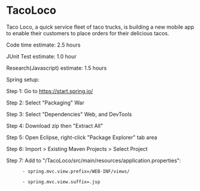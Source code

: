 # TacoLoco
Taco Loco, a quick service fleet of taco trucks, is building a new mobile app to enable their customers to place orders for their delicious tacos.

Code time estimate: 2.5 hours

JUnit Test estimate: 1.0 hour

Research(Javascript) estimate: 1.5 hours

Spring setup:

  Step 1: Go to https://start.spring.io/
  
  Step 2: Select "Packaging" War
  
  Step 3: Select "Dependencies" Web, and DevTools
  
  Step 4: Download zip then "Extract All"
  
  Step 5: Open Eclipse, right-click "Package Explorer" tab area
  
  Step 6: Import > Existing Maven Projects > Select Project
  
  Step 7: Add to "/TacoLoco/src/main/resources/application.properties":
  
          - spring.mvc.view.prefix=/WEB-INF/views/
          
          - spring.mvc.view.suffix=.jsp
  
